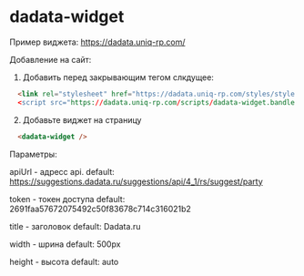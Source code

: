 # dadata-widget 
Пример виджета: https://dadata.uniq-rp.com/

Добавление на сайт:
1. Добавить перед закрывающим тегом </body> слкдущее:
```html
  <link rel="stylesheet" href="https://dadata.uniq-rp.com/styles/style.css>
  <script src="https://dadata.uniq-rp.com/scripts/dadata-widget.bandle.js"></script>
```
2. Добавьте виджет на страницу
```html
  <dadata-widget />
```
Параметры:

apiUrl - адресс api. default: https://suggestions.dadata.ru/suggestions/api/4_1/rs/suggest/party 

token - токен доступа default: 2691faa57672075492c50f83678c714c316021b2 

title - заголовок default: Dadata.ru 

width - шрина default: 500px 

height - высота default: auto 
